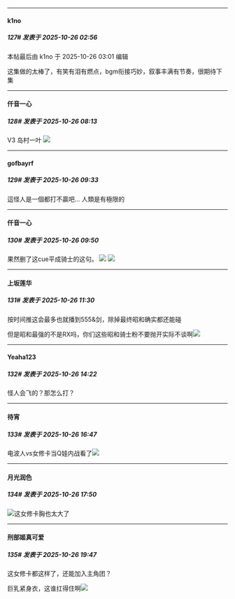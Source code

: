 ﻿
*****

####  k1no  
##### 127#       发表于 2025-10-26 02:56

 本帖最后由 k1no 于 2025-10-26 03:01 编辑 

这集做的太棒了，有笑有泪有燃点，bgm衔接巧妙，叙事丰满有节奏，很期待下集


*****

####  仟音一心  
##### 128#       发表于 2025-10-26 08:13

V3 岛村一叶
<img src="https://p.sda1.dev/28/556c5dbaf**eb806e4b45472d34aaf/image.jpg" referrerpolicy="no-referrer">


*****

####  gofbayrf  
##### 129#       发表于 2025-10-26 09:33

這怪人是一個都打不贏吧... 人類是有極限的


*****

####  仟音一心  
##### 130#       发表于 2025-10-26 09:50

果然删了这cue平成骑士的这句。
<img src="https://p.sda1.dev/28/c72a81d1fc90b043ca182979bf0dcddf/image.jpg" referrerpolicy="no-referrer">
<img src="https://p.sda1.dev/28/30a5fe5a4f3088e251394c8fee9634b6/image.jpg" referrerpolicy="no-referrer">


*****

####  上坂莲华  
##### 131#       发表于 2025-10-26 11:30

按时间推这会最多也就播到555&amp;剑，除掉最终昭和确实都还能碰

但是昭和最强的不是RX吗，你们这些昭和骑士粉不要抛开实际不谈啊<img src="https://static.stage1st.com/image/smiley/face2017/067.png" referrerpolicy="no-referrer">


*****

####  Yeaha123  
##### 132#       发表于 2025-10-26 14:22

怪人会飞的？那怎么打？


*****

####  待宵  
##### 133#       发表于 2025-10-26 16:47

电波人vs女修卡当Q娃内战看了<img src="https://static.stage1st.com/image/smiley/face2017/066.png" referrerpolicy="no-referrer">


*****

####  月光润色  
##### 134#       发表于 2025-10-26 17:50

<img src="https://static.stage1st.com/image/smiley/face2017/018.png" referrerpolicy="no-referrer">这女修卡胸也太大了   


*****

####  刑部姬真可爱  
##### 135#       发表于 2025-10-26 19:47

这女修卡都这样了，还能加入主角团？

巨乳紧身衣，这谁扛得住啊<img src="https://static.stage1st.com/image/smiley/face2017/081.png" referrerpolicy="no-referrer">

